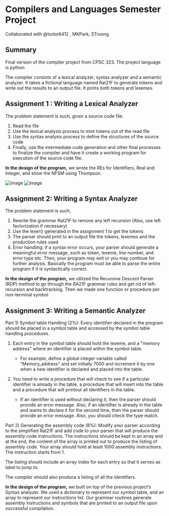 # Compilers and Languages Semester Project
Collaborated with @turbo6412 , MKPark, STruong

## Summary
Final version of the compiler project from CPSC 323. The project language is python.

The compiler consists of a lexical analyzer, syntax analyzer and a semantic analyzer. 
It takes a fictional language named Rat21F to generate tokens and write out the results to an output file. It prints both tokens and lexemes. 

## Assignment 1 : Writing a Lexical Analyzer
The problem statement is such, given a source code file: 
1. Read the file
2. Use the lexical analysis process to mint tokens out of the read file 
3. Use the syntax analysis process to define the structures of the source code
4. Finally, use the intermediate code generation and other final processes to finalize the compiler and have it create a working program for execution of the source code file. 

**In the design of the program,** we wrote the REs for Identifiers, Real and Integer, and show the NFSM using Thompson. 

![image](https://user-images.githubusercontent.com/23037963/218324310-ae39c0a2-24a4-4e4a-a4bf-c2bf224b6511.png)
![image](https://user-images.githubusercontent.com/23037963/218324350-43213375-7623-4a40-8fc9-3ce42b873be7.png)

## Assignment 2: Writing a Syntax Analyzer
The problem statement is such, 
1. Rewrite the grammar Rat21F to remove any left recursion
    (Also, use left factorization if necessary) 
2. Use the lexer()  generated in the assignment 1 to get the tokens
3. The parser should print to an output file the tokens, lexemes and 
    the production rules used
4. Error handling: if a syntax error occurs, your parser should generate a meaningful error message, such as token, lexeme, line number, and error type etc. 
Then, your program may exit or you may continue for further analysis.
Basically the program must be able to parse the entire program if it is syntactically correct.

**In the design of the program,** we utilized the Recursive Descent Parser (RDP) method to go through the RA21F grammar rules and get rid of left-recursion and backtracking. Then we made one function or procedure per non-terminal symbol
    
## Assignment 3: Writing a Semantic Analyzer
Part 1)  Symbol table Handling (2%): 
Every identifier declared in the program should be placed in a symbol table and accessed by the symbol table handling procedures.

1. Each entry in the symbol table should hold the lexeme, and a "memory address" where an  identifier is placed within the symbol table.  
    - For example, define a global integer variable called "Memory_address" and set initially 7000 and increment it by one when a new identifier is declared and placed into the table. 

2. You need to write a procedure that will check to see if a particular identifier is already in the table, a procedure that will insert into the table and a procedure that will printout all identifiers in the table. 
    - If an identifier is used without declaring it, then the parser should provide an error message. Also, if an identifier is already in the table and wants to declare it for the second time, then the parser should provide an error message. Also, you should check the type match.

Part 2) Generating the assembly code (8%):
Modify your parser according to the simplified Rat21F and add code to your parser that will produce the assembly code instructions. The instructions should be kept in an array and at the end, the content of the array is printed out to produce the listing of assembly code. Your array should hold at least 1000 assembly instructions. The instruction starts from 1.

The listing should include an array index for each entry so that it serves as label to jump to.  

The compiler should also produce a listing of all the identifiers.  

**In the design of the program,** we built on top of the previous project’s Syntax analyzer. We used a dictionary to represent our symbol table, and an array to represent our instructions list.  Our grammar routines generate assembly instructions and symbols that are printed to an output file upon successful compilation.
